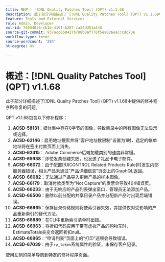 ```yaml
---
title: 概述： [!DNL Quality Patches Tool] (QPT) v1.1.68
description: 此子部分详细描述了 [!DNL Quality Patches Tool] (QPT) v1.1.68中提供的修补程序所修复的问题。
feature: Tools and External Services
role: Admin, Developer
exl-id: 74094036-cb1b-419f-b287-ca24d351a448
source-git-commit: 937acc659427b788b8af778f5ea826eacccdc70e
workflow-type: tm+mt
source-wordcount: '284'
ht-degree: 0%

---
```


# 概述：[!DNL Quality Patches Tool] (QPT) v1.1.68

此子部分详细描述了[!DNL Quality Patches Tool] (QPT) v1.1.68中提供的修补程序所修复的问题。

QPT v1.1.68包含以下修补程序：
1. **ACSD-58131**：媒体集中存在0字节的图像，导致目录中的所有图像无法显示或选择。
1. **ACSD-62146**：启用地址搜索并将“客户地址数限制”设置为1时，选定的帐单地址将在签出付款页面上消失。
1. **ACSD-62415**： Adobe Commerce后端加载类别的速度非常慢。
1. **ACSD-65938**：即使发票创建失败，也发送了礼品卡电子邮件。
1. **ACSD-66072**：由于配置[!UICONTROL Related Products Rule]时发生内部服务器错误，相关产品未通过“产品详细信息”页面上的GraphQL返回。
1. **ACSD-66082**：无法通过产品导入更新产品的样本图像。
1. **ACSD-66179**：取消付款类型为“Not Capture”的发票会导致404错误页。
1. **ACSD-66233**：由于无响应的产品列表弹出窗口，管理员无法添加产品。
1. **ACSD-66506**：删除以前分配的共享目录产品并分配新产品时出现后端错误。
1. **ACSD-66865**：保存目录价格规则将使索引器失效，并提供仅对受影响的产品重新索引的替代方法。
1. **ACSD-66889**：在CLI中重新索引清单时出错。
1. **ACSD-66963**：将折扣代码应用于带有虚拟产品的购物车时，EstimateTotals突变会返回折扣null。
1. **ACSD-66965**：“申请列表”页面上的“打印”选项会导致错误。
1. **ACSD-67039**：由于`rp_token`系统属性的验证，未保存客户记录。

使用左侧的菜单导航到特定的修补程序页面。
